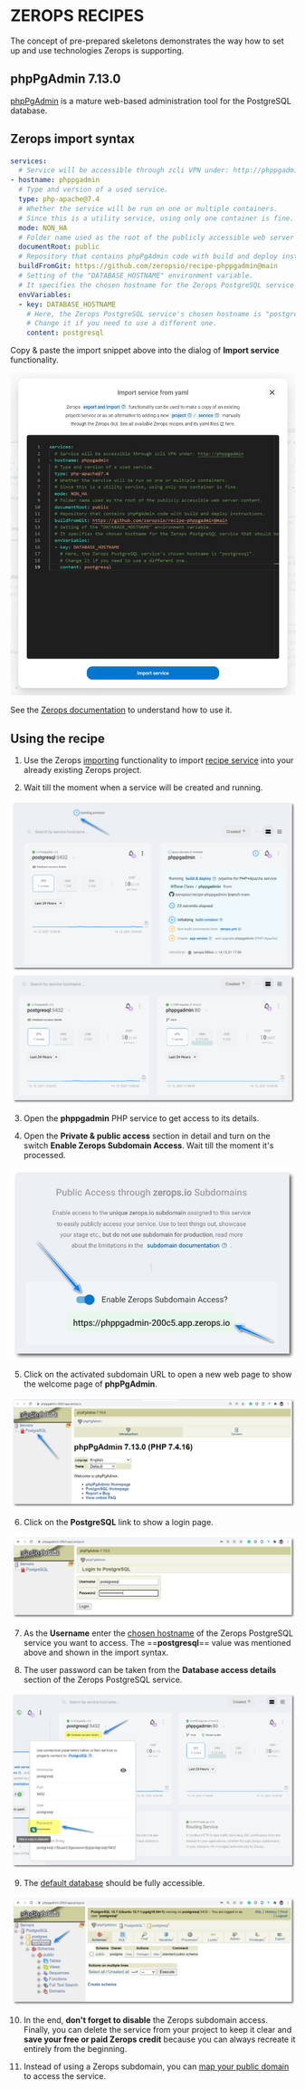 # ZEROPS RECIPES

The concept of pre-prepared skeletons demonstrates the way how to set up and use technologies Zerops is supporting.

## phpPgAdmin 7.13.0

[phpPgAdmin](https://github.com/phppgadmin/phppgadmin) is a mature web-based administration tool for the PostgreSQL database.

## Zerops import syntax

```yaml
services:
  # Service will be accessible through zcli VPN under: http://phppgadmin
- hostname: phppgadmin
  # Type and version of a used service.
  type: php-apache@7.4
  # Whether the service will be run on one or multiple containers.
  # Since this is a utility service, using only one container is fine.
  mode: NON_HA
  # Folder name used as the root of the publicly accessible web server content.
  documentRoot: public
  # Repository that contains phpPgAdmin code with build and deploy instructions.
  buildFromGit: https://github.com/zeropsio/recipe-phppgadmin@main
  # Setting of the "DATABASE_HOSTNAME" environment variable.
  # It specifies the chosen hostname for the Zerops PostgreSQL service that should be managed.
  envVariables:
  - key: DATABASE_HOSTNAME
    # Here, the Zerops PostgreSQL service's chosen hostname is "postgresql".
    # Change it if you need to use a different one.
    content: postgresql
```

Copy & paste the import snippet above into the dialog of **Import service** functionality.

![Import](./images/Zerops-Import-Services-Dialog.png "Import Service Dialog")

See the [Zerops documentation](https://docs.zerops.io/documentation/export-import/project-service-export-import.html) to understand how to use it.

## Using the recipe

1. Use the Zerops [importing](/documentation/export-import/project-service-export-import.html#how-to-export-import-a-project) functionality to import [recipe service](#zerops-import-syntax) into your already existing Zerops project.

2. Wait till the moment when a service will be created and running.

![Recipe](./images/Zerops-Services-Initialization.png "Initialization")
![Recipe](./images/Zerops-Services-Done.png "Done")

3. Open the **phppgadmin** PHP service to get access to its details.

4. Open the **Private & public access** section in detail and turn on the switch **Enable Zerops Subdomain Access**. Wait till the moment it's processed.

![Recipe](./images/Zerops-Service-phpPgAdmin-Subdomain.png "Subdomain Access")

5. Click on the activated subdomain URL to open a new web page to show the welcome page of **phpPgAdmin**.

![phpPgAdmin](./images/Welcome-Page-phpPgAdmin.png "Welcome page of phpPgAdmin")

6. Click on the **PostgreSQL** link to show a login page.

![phpPgAdmin](./images/Login-Page-phpPgAdmin.png "Login page of phpPgAdmin")

7. As the **Username** enter the [chosen hostname](https://docs.zerops.io/documentation/services/databases/postgresql.html#hostname-and-ports) of the Zerops PostgreSQL service you want to access. The ==**postgresql**== value was mentioned above and shown in the import syntax.

8. The user password can be taken from the **Database access details** section of the Zerops PostgreSQL service.

![PostgreSQL](./images/Databse-Access-Details.png "Database Access Details")

9. The [default database](https://docs.zerops.io/documentation/services/databases/postgresql.html#default-postgresql-database) should be fully accessible.

![PostgreSQL](./images/PostgreSQL-Databases.png "Databases")

10. In the end, **don't forget to disable** the Zerops subdomain access. Finally, you can delete the service from your project to keep it clear and **save your free or paid Zerops credit** because you can always recreate it entirely from the beginning.

11.  Instead of using a Zerops subdomain, you can [map your public domain](http://docs.zerops.io/documentation/routing/using-your-domain.html) to access the service.
